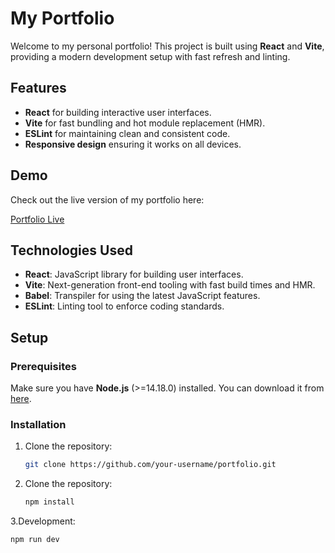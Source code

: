 # My Portfolio

Welcome to my personal portfolio! This project is built using **React** and **Vite**, providing a modern development setup with fast refresh and linting.

## Features

- **React** for building interactive user interfaces.
- **Vite** for fast bundling and hot module replacement (HMR).
- **ESLint** for maintaining clean and consistent code.
- **Responsive design** ensuring it works on all devices.

## Demo

Check out the live version of my portfolio here:

[Portfolio Live](https://portfolio-git-main-anand-rajs-projects-3bfcb836.vercel.app/)

## Technologies Used

- **React**: JavaScript library for building user interfaces.
- **Vite**: Next-generation front-end tooling with fast build times and HMR.
- **Babel**: Transpiler for using the latest JavaScript features.
- **ESLint**: Linting tool to enforce coding standards.

## Setup

### Prerequisites

Make sure you have **Node.js** (>=14.18.0) installed. You can download it from [here](https://nodejs.org/).

### Installation

1. Clone the repository:

   ```bash
   git clone https://github.com/your-username/portfolio.git
2. Clone the repository:

   ```bash
   npm install
3.Development:
   ```bash
  npm run dev



